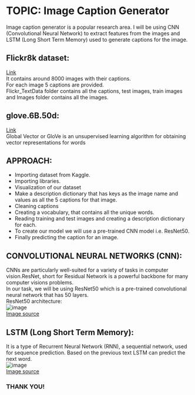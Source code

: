 # TOPIC: Image Caption Generator
Image caption generator is a popular research area. I will be using CNN (Convolutional Neural Network) to extract features from the images and LSTM (Long Short Term Memory) used to generate captions for the image.

## Flickr8k dataset:
[Link](https://www.kaggle.com/srbhshinde/flickr8k-sau)<br>
It contains around 8000 images with their captions.<br>
For each image 5 captions are provided.<br>
Flickr_TextData folder contains all the captions, test images, train images and Images folder contains all the images.<br>

## glove.6B.50d:
[Link](https://www.kaggle.com/watts2/glove6b50dtxt)<br>
Global Vector or GloVe is an unsupervised learning algorithm for obtaining vector representations for words

## APPROACH:
* Importing dataset from Kaggle.
* Importing libraries.
* Visualization of our dataset
* Make a description dictionary that has keys as the image name and values as all the 5 captions for that image.
* Cleaning captions
* Creating a vocabulary, that contains all the unique words.
* Reading training and test images and creating a description dictionary for each.
* To create our model we will use a pre-trained CNN model i.e. ResNet50.
* Finally predicting the caption for an image.

## CONVOLUTIONAL NEURAL NETWORKS (CNN):
CNNs are particularly well-suited for a variety of tasks in computer vision.ResNet, short for Residual Network is a powerful backbone for many computer visions problems.<br>
In our task, we will be using ResNet50 which is a pre-trained convolutional neural network that has 50 layers.<br>
ResNet50 architecture:<br>
![image](https://user-images.githubusercontent.com/89564985/137065212-0876acd4-ded1-42ba-a222-fec3137a5923.png)<br>
[Image source](https://www.researchgate.net/figure/Left-ResNet50-architecture-Blocks-with-dotted-line-represents-modules-that-might-be_fig3_331364877)

## LSTM (Long Short Term Memory):
It is a type of Recurrent Neural Network (RNN), a sequential network, used for sequence prediction. Based on the previous text LSTM can predict the next word.<br>
![image](https://user-images.githubusercontent.com/89564985/137065895-71b67328-4e14-4bfc-a0d5-22c3771fa29d.png)<br>
[Image source](https://www.researchgate.net/figure/The-structure-of-the-LSTM-unit_fig2_331421650)<br>

### THANK YOU!

